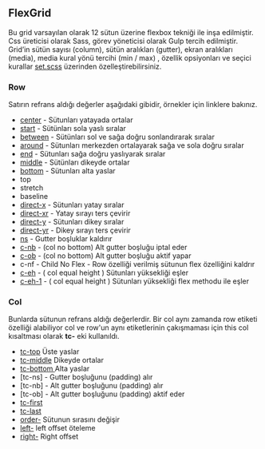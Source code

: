 ## FlexGrid

Bu grid varsayılan olarak 12 sütun üzerine flexbox tekniği ile inşa edilmiştir. Css üreticisi olarak Sass, görev yöneticisi olarak Gulp tercih edilmiştir. Grid’in sütün sayısı (column), sütün aralıkları (gutter), ekran aralıkları (media), media  kural yönü tercihi (min / max) , özellik opsiyonları ve seçici kurallar [set.scss](https://github.com/thealico/FlexGrid/blob/master/src/style/_set.scss) üzerinden özelleştirebilirsiniz.

### Row
Satırın refrans aldığı değerler aşağıdaki gibidir, örnekler için linklere bakınız.

* [center](https://thealico.github.io/flexboxgrid/example/#07)     - Sütunları yatayada ortalar
* [start](https://thealico.github.io/flexboxgrid/example/#07)      - Sütünları sola yaslı sıralar
* [between](https://thealico.github.io/flexboxgrid/example/#11)    - Sütünları sol ve sağa doğru sonlandırarak sıralar
* [around](https://thealico.github.io/flexboxgrid/example/#12)     - Sütunları merkezden ortalayarak sağa ve sola doğru sıralar
* [end](https://thealico.github.io/flexboxgrid/example/#07)        - Sütunları sağa doğru yaslıyarak sıralar
* [middle](https://thealico.github.io/flexboxgrid/example/#08)     - Sütünları dikeyde ortalar
* [bottom](https://thealico.github.io/flexboxgrid/example/#08)     - Sütunları alta yaslar
* top                
* stretch            
* baseline           
* [direct-x](https://thealico.github.io/flexboxgrid/example/#09)    -  Sütunları yatay sıralar 
* [direct-xr](https://thealico.github.io/flexboxgrid/example/#09)   -  Yatay sırayı ters çevirir
* [direct-y](https://thealico.github.io/flexboxgrid/example/#09.1)  -  Sütunları dikey sıralar
* [direct-yr](https://thealico.github.io/flexboxgrid/example/#09.2) -  Dikey sırayı ters çevirir
* [ns](https://thealico.github.io/flexboxgrid/example/#05)          -  Gutter boşluklar kaldırır
* [c-nb](https://thealico.github.io/flexboxgrid/example/#15)			  -  (col no bottom) Alt gutter boşluğu iptal eder
* [c-ob](https://thealico.github.io/flexboxgrid/example/#15.1)		  -  (col no bottom) Alt gutter boşluğu aktif yapar
* c-nf - Child No Flex - Row özelliği verilmiş sütunun flex özelliğini kaldrır
* [c-eh](https://thealico.github.io/flexboxgrid/example/#16)   - ( col equal height ) Sütunları yüksekliği eşler
* [c-eh-1](https://thealico.github.io/flexboxgrid/example/#16) - ( col equal height ) Sütunları yüksekliği flex methodu ile eşler 

### Col
Bunlarda sütunun refrans aldığı değerlerdir. Bir col aynı zamanda row etiketi özelliği alabiliyor col ve row'un aynı etiketlerinin çakışmaması için this col kısaltması olarak  **tc-** eki kullanıldı.

* [tc-top](https://thealico.github.io/flexboxgrid/example/#08.4) Üste yaslar
* [tc-middle](https://thealico.github.io/flexboxgrid/example/#08.3) Dikeyde ortalar
* [tc-bottom ](https://thealico.github.io/flexboxgrid/example/#08.1) Alta yaslar
* [tc-ns] - Gutter boşluğunu (padding) alır
* [tc-nb] - Alt gutter boşluğunu (padding) alır
* [tc-ob] - Alt gutter boşluğunu (padding) aktif eder
* [tc-first](https://thealico.github.io/flexboxgrid/example/#10)  
* [tc-last](https://thealico.github.io/flexboxgrid/example/#10) 
* [order-](https://thealico.github.io/flexboxgrid/example/#10.1) Sütunun sırasını değişir
* [left-](https://thealico.github.io/flexboxgrid/example/#14) left offset öteleme 
* [right-](https://thealico.github.io/flexboxgrid/example/#14) Right offset
